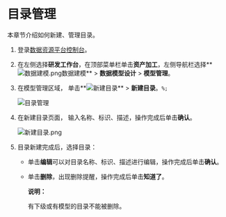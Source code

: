 # 目录管理

本章节介绍如何新建、管理目录。

1.  登录[数据资源平台控制台](https://dataq.console.aliyun.com)。

2.  在左侧选择**研发工作台**，在顶部菜单栏单击**资产加工**，左侧导航栏选择**![数据建模.png](https://static-aliyun-doc.oss-accelerate.aliyuncs.com/assets/img/zh-CN/4960303261/p268674.png)数据建模** \> **数据模型设计** \> **模型管理**。

3.  在模型管理区域， 单击**![新建目录](https://static-aliyun-doc.oss-accelerate.aliyuncs.com/assets/img/zh-CN/0492067061/p190487.png)** \> **新建目录**。`%;`

    ![目录管理](https://static-aliyun-doc.oss-accelerate.aliyuncs.com/assets/img/zh-CN/9724360261/p271863.png)

4.  在新建目录页面， 输入名称、标识、描述，操作完成后单击**确认**。

    ![新建目录.png](https://static-aliyun-doc.oss-accelerate.aliyuncs.com/assets/img/zh-CN/9746060161/p209138.png)

5.  目录新建完成后，选择目录：

    -   单击**编辑**可以对目录名称、标识、描述进行编辑，操作完成后单击**确认**。
    -   单击**删除**，出现删除提醒，操作完成后单击**知道了**。

        **说明：**

        有下级或有模型的目录不能被删除。



